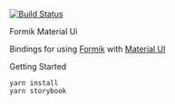 [![Build Status](https://travis-ci.org/stackworx/formik-material-ui.svg?branch=master)](https://travis-ci.org/stackworx/formik-material-ui)

Formik Material Ui

Bindings for using [Formik](https://github.com/jaredpalmer/formik) with [Material UI](https://material-ui-next.com/)

Getting Started

    yarn install
    yarn storybook
